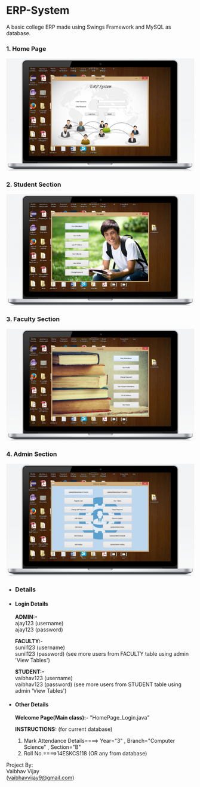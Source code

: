 # ERP-System
A basic college ERP made using Swings Framework and MySQL as database.

### 1. Home Page
![Screenshot](screenshots/screenshot1.png)

### 2. Student Section
![Screenshot](screenshots/screenshot2.png)

### 3. Faculty Section
![Screenshot](screenshots/screenshot3.png)

### 4. Admin Section
![Screenshot](screenshots/screenshot4.png)

* ### Details

* #### Login Details

   **ADMIN:-**  
   ajay123 (username)  
   ajay123 (password)

   **FACULTY:-**  
   sunil123 (username)  
   sunil123 (password)      (see more users from FACULTY table using admin 'View Tables')

   **STUDENT:-**  
   vaibhav123 (username)  
   vaibhav123 (password)    (see more users from STUDENT table using admin 'View Tables')  

* #### Other Details  

   **Welcome Page(Main class):-**      "HomePage_Login.java"  

   **INSTRUCTIONS:** (for current database)  
   1. Mark Attendance Details====>   Year="3" , Branch="Computer Science" , Section="B"
   2. Roll No.====>14ESKCS118 (OR any from database)  

Project By:  
Vaibhav Vijay  
(vaibhavvijay9@gmail.com)
